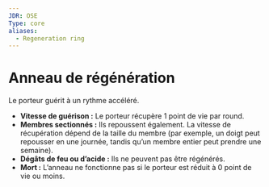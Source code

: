 ```yaml
---
JDR: OSE
Type: core
aliases:
  - Regeneration ring
---
```

# Anneau de régénération

Le porteur guérit à un rythme accéléré.

- **Vitesse de guérison :** Le porteur récupère 1 point de vie par round.
- **Membres sectionnés :** Ils repoussent également. La vitesse de récupération dépend de la taille du membre (par exemple, un doigt peut repousser en une journée, tandis qu’un membre entier peut prendre une semaine).
- **Dégâts de feu ou d’acide :** Ils ne peuvent pas être régénérés.
- **Mort :** L’anneau ne fonctionne pas si le porteur est réduit à 0 point de vie ou moins.